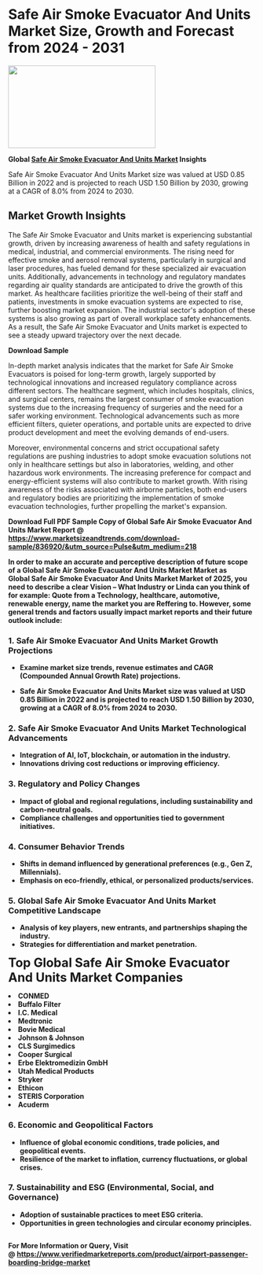 <H1>Safe Air Smoke Evacuator And Units Market Size, Growth and Forecast from 2024 - 2031</H1><img class="aligncenter size-medium wp-image-584254" src="https://thirdeyenews.in/wp-content/uploads/2024/09/Global-Market-Research-300x168.jpeg" alt="" width="300" height="168" /><p><strong>Global&nbsp;<a href="https://www.marketsizeandtrends.com/download-sample/836920/&amp;utm_source=Pulse&amp;utm_medium=218">Safe Air Smoke Evacuator And Units Market</a> Insights</strong></p><p>Safe Air Smoke Evacuator And Units Market size was valued at USD 0.85 Billion in 2022 and is projected to reach USD 1.50 Billion by 2030, growing at a CAGR of 8.0% from 2024 to 2030.</p><p><h2>Market Growth Insights</h2> <p>The Safe Air Smoke Evacuator and Units market is experiencing substantial growth, driven by increasing awareness of health and safety regulations in medical, industrial, and commercial environments. The rising need for effective smoke and aerosol removal systems, particularly in surgical and laser procedures, has fueled demand for these specialized air evacuation units. Additionally, advancements in technology and regulatory mandates regarding air quality standards are anticipated to drive the growth of this market. As healthcare facilities prioritize the well-being of their staff and patients, investments in smoke evacuation systems are expected to rise, further boosting market expansion. The industrial sector's adoption of these systems is also growing as part of overall workplace safety enhancements. As a result, the Safe Air Smoke Evacuator and Units market is expected to see a steady upward trajectory over the next decade.</p> <p><strong>Download Sample</strong></p> <p>In-depth market analysis indicates that the market for Safe Air Smoke Evacuators is poised for long-term growth, largely supported by technological innovations and increased regulatory compliance across different sectors. The healthcare segment, which includes hospitals, clinics, and surgical centers, remains the largest consumer of smoke evacuation systems due to the increasing frequency of surgeries and the need for a safer working environment. Technological advancements such as more efficient filters, quieter operations, and portable units are expected to drive product development and meet the evolving demands of end-users.</p> <p>Moreover, environmental concerns and strict occupational safety regulations are pushing industries to adopt smoke evacuation solutions not only in healthcare settings but also in laboratories, welding, and other hazardous work environments. The increasing preference for compact and energy-efficient systems will also contribute to market growth. With rising awareness of the risks associated with airborne particles, both end-users and regulatory bodies are prioritizing the implementation of smoke evacuation technologies, further propelling the market's expansion.</p> <p><strong></p><p><span class=""><strong>Download Full PDF Sample Copy of Global Safe Air Smoke Evacuator And Units Market Report</strong> @ <a href="https://www.marketsizeandtrends.com/download-sample/836920/&amp;utm_source=Pulse&amp;utm_medium=218" target="_blank">https://www.marketsizeandtrends.com/download-sample/836920/&amp;utm_source=Pulse&amp;utm_medium=218</a></span></p><p>In order to make an accurate and perceptive description of future scope of a Global&nbsp;Safe Air Smoke Evacuator And Units Market Market as Global&nbsp;Safe Air Smoke Evacuator And Units Market Market of 2025, you need to describe a clear Vision &ndash; What Industry or Linda can you think of for example: Quote from a Technology, healthcare, automotive, renewable energy, name the market you are Reffering to. However, some general trends and factors usually impact market reports and their future outlook include:</p><h3>1.&nbsp;<strong>Safe Air Smoke Evacuator And Units Market Growth Projections</strong></h3><ul><li>Examine market size trends, revenue estimates and CAGR (Compounded Annual Growth Rate) projections.</li><li><p>Safe Air Smoke Evacuator And Units Market size was valued at USD 0.85 Billion in 2022 and is projected to reach USD 1.50 Billion by 2030, growing at a CAGR of 8.0% from 2024 to 2030.</p></li></ul><h3>2.&nbsp;<strong>Safe Air Smoke Evacuator And Units Market Technological Advancements</strong></h3><ul><li>Integration of AI, IoT, blockchain, or automation in the industry.</li><li>Innovations driving cost reductions or improving efficiency.</li></ul><h3>3.&nbsp;<strong>Regulatory and Policy Changes</strong></h3><ul><li>Impact of global and regional regulations, including sustainability and carbon-neutral goals.</li><li>Compliance challenges and opportunities tied to government initiatives.</li></ul><h3>4.&nbsp;<strong>Consumer Behavior Trends</strong></h3><ul><li>Shifts in demand influenced by generational preferences (e.g., Gen Z, Millennials).</li><li>Emphasis on eco-friendly, ethical, or personalized products/services.</li></ul><h3>5.&nbsp;<strong>Global Safe Air Smoke Evacuator And Units Market Competitive Landscape</strong></h3><ul><li>Analysis of key players, new entrants, and partnerships shaping the industry.</li><li>Strategies for differentiation and market penetration.</li></ul><p data-pm-slice="1 1 []"><span style="color: inherit; font-family: inherit; font-size: 25px;">Top Global Safe Air Smoke Evacuator And Units Market Companies</span></p><div class="" data-test-id=""><p><li>CONMED</li><li> Buffalo Filter</li><li> I.C. Medical</li><li> Medtronic</li><li> Bovie Medical</li><li> Johnson & Johnson</li><li> CLS Surgimedics</li><li> Cooper Surgical</li><li> Erbe Elektromedizin GmbH</li><li> Utah Medical Products</li><li> Stryker</li><li> Ethicon</li><li> STERIS Corporation</li><li> Acuderm</li></p></div><h3>6.&nbsp;<strong>Economic and Geopolitical Factors</strong></h3><ul><li>Influence of global economic conditions, trade policies, and geopolitical events.</li><li>Resilience of the market to inflation, currency fluctuations, or global crises.</li></ul><h3>7.&nbsp;<strong>Sustainability and ESG (Environmental, Social, and Governance)</strong></h3><ul><li>Adoption of sustainable practices to meet ESG criteria.</li><li>Opportunities in green technologies and circular economy principles.</li></ul><h2><strong style="font-size: 14px;">For More Information or Query, Visit @&nbsp;</strong><a style="background-color: #ffffff; font-size: 14px;" href="https://www.marketsizeandtrends.com/report/safe-air-smoke-evacuator-and-units-market/" target="_blank">https://www.verifiedmarketreports.com/product/airport-passenger-boarding-bridge-market</a></h2>
